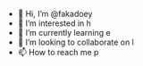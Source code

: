 - 👋 Hi, I’m @fakadoey
- 👀 I’m interested in h
- 🌱 I’m currently learning e
- 💞️ I’m looking to collaborate on l
- 📫 How to reach me p

<!---
fakadoey/fakadoey is a ✨ special ✨ repository because its `README.md` (this file) appears on your GitHub profile.
You can click the Preview link to take a look at your changes.
--->
